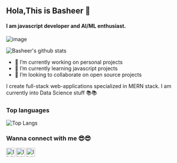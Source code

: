 ## Hola,This is Basheer 👋
#### I am javascript developer and AI/ML enthusiast. 

![image](https://www.linkpicture.com/q/Java-script-developer_1.gif)




![Basheer's github stats](https://github-readme-stats.vercel.app/api?username=Basheer3648734&show_icons=true&theme=buefy&show_owner=true&hide_title=true&card_width=1&count_private=true&hide=stars)


- 🔭 I’m currently working on personal projects
- 🌱 I’m currently learning javascript projects
- 👯 I’m looking to collaborate on open source projects


I create full-stack web-applications specialized in MERN stack. I am currently into Data Science stuff 📚📚

### Top languages
![Top Langs](https://github-readme-stats.vercel.app/api/top-langs/?username=Basheer3648734&layout=compact)

### Wanna connect with me 😎😎

[<img alt="linkedin" src="https://cdn.jsdelivr.net/npm/simple-icons@v3/icons/linkedin.svg" width="24px" align="left"/>](https://www.linkedin.com/in/mohammed-abdul-basheer-1717b61a1/)
[<img alt="linkedin" src="https://cdn.jsdelivr.net/npm/simple-icons@v3/icons/twitter.svg" width="24px" align="left"/>](https://twitter.com/MABASHEER8)
[<img alt="linkedin" src="https://cdn.jsdelivr.net/npm/simple-icons@v3/icons/instagram.svg" width="24px" align="left"/>](https://www.instagram.com/basheer_0111/)
